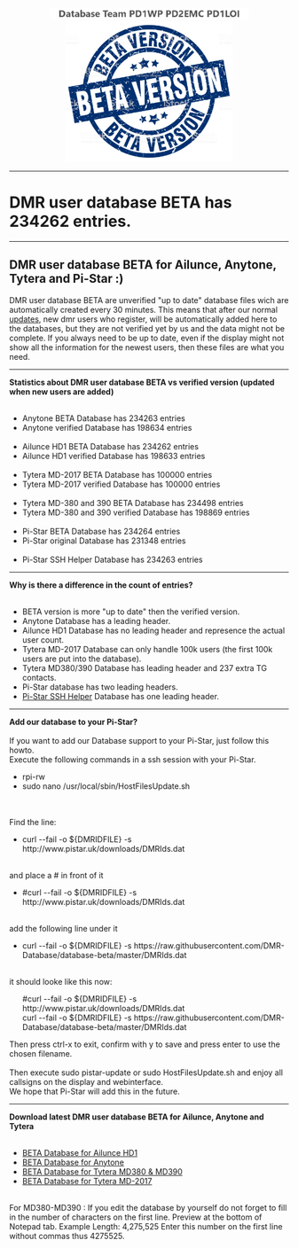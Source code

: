 <p align="center">
<a href="https://github.com/DMR-Database" target="_blank"><img src="img/BM-logo2.gif" width="360"></a>
<br>
<img src="img/BM-beta.jpg" width="300">
<br>
</p>
<hr>

<h1>DMR user database BETA has 234262 entries.
</h1>
<hr>
<h2 id="english">DMR user database <b>BETA</b> for Ailunce, Anytone, Tytera and Pi-Star :)</h2>
DMR user database BETA are unverified "up to date" database files wich are automatically created every 30 minutes. This means that after our normal <a href="https://github.com/dmr-database/database">updates</a>, new dmr users who register, will be automatically added here to the databases, but they are not verified yet by us and the data might not be complete. If you always need to be up to date, even if the display might not show all the information for the newest users, then these files are what you need.
<br>
<hr>
<b>Statistics about DMR user database BETA vs verified version (updated when new users are added)
<br>
<br>
</b>
<ul>
<li>Anytone BETA Database has 234263 entries<br>
<li>Anytone verified Database has 198634 entries<br><br>
<li>Ailunce HD1 BETA Database has 234262 entries<br>
<li>Ailunce HD1 verified Database has 198633 entries<br><br>
<li>Tytera MD-2017 BETA Database has 100000 entries<br>
<li>Tytera MD-2017 verified Database has 100000 entries<br><br>
<li>Tytera MD-380 and 390 BETA Database has 234498 entries<br>
<li>Tytera MD-380 and 390 verified Database has 198869 entries<br><br>
<li>Pi-Star BETA Database has 234264 entries<br>
<li>Pi-Star original Database has 231348 entries<br><br>
<li>Pi-Star SSH Helper Database has 234263 entries<br>
</ul>
<hr>
<b>Why is there a difference in the count of entries?</b><br>
<br><ul><li>BETA version is more "up to date" then the verified version.
<br><li>Anytone Database has a leading header.
<br><li>Ailunce HD1 Database has no leading header and represence the actual user count.
<br><li>Tytera MD-2017 Database can only handle 100k users (the first 100k users are put into the database).
<br><li>Tytera MD380/390 Database has leading header and 237 extra TG contacts.
<br><li>Pi-Star database has two leading headers.
<br><li><a href="https://github.com/wa1gov/Pistar-SSH-Helper">Pi-Star SSH Helper</a> Database has one leading header.</li>
</ul>
<hr>
<b>Add our database to your Pi-Star?</b><br>
<br>
If you want to add our Database support to your Pi-Star, just follow this howto.
<br>Execute the following commands in a ssh session with your Pi-Star.
<ul><li>rpi-rw
<li>sudo nano /usr/local/sbin/HostFilesUpdate.sh 
</ul></li>
<br><br>Find the line:
<ul><li>curl --fail -o ${DMRIDFILE} -s http://www.pistar.uk/downloads/DMRIds.dat
</li></ul>
<br>and place a # in front of it
<ul><li>#curl --fail -o ${DMRIDFILE} -s http://www.pistar.uk/downloads/DMRIds.dat
</li></ul>
<br>add the following line under it 
<ul><li>
curl --fail -o ${DMRIDFILE} -s https://raw.githubusercontent.com/DMR-Database/database-beta/master/DMRIds.dat
</ul></li>
<br>it should looke like this now:
<ul>
#curl --fail -o ${DMRIDFILE} -s http://www.pistar.uk/downloads/DMRIds.dat
<br>curl --fail -o ${DMRIDFILE} -s https://raw.githubusercontent.com/DMR-Database/database-beta/master/DMRIds.dat
</ul>
Then press ctrl-x to exit, confirm with y to save and press enter to use the chosen filename.
<br><br>
Then execute sudo pistar-update or sudo HostFilesUpdate.sh and enjoy all callsigns on the display and webinterface.
<br>
We hope that Pi-Star will add this in the future.
<hr>
<b>Download latest DMR user database BETA for Ailunce, Anytone and Tytera
</b>
<ul>
<br>
<li>
<a href="https://raw.githubusercontent.com/DMR-Database/database-beta/master/userhd.csv">BETA Database for Ailunce HD1</a>
</li>
<li>
<a href="https://raw.githubusercontent.com/DMR-Database/database-beta/master/userat.csv">BETA Database for Anytone</a>
</li>
<li>
<a href="https://github.com/DMR-Database/database-beta/raw/master/user.bin">BETA Database for Tytera MD380 & MD390</a>
</li>
<li>
<a href="https://raw.githubusercontent.com/DMR-Database/database-beta/master/usermd2017.csv">BETA Database for Tytera MD-2017</a>
</li>
</ul>
<br>
For MD380-MD390 : If you edit the database by yourself do not forget to fill in the number of characters on the first line. Preview at the bottom of Notepad tab. Example Length: 4,275,525 Enter this number on the first line without commas thus 4275525.
